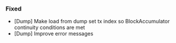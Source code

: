 ### Fixed
- [Dump] Make load from dump set tx index so BlockAccumulator continuity conditions are met
- [Dump] Improve error messages

